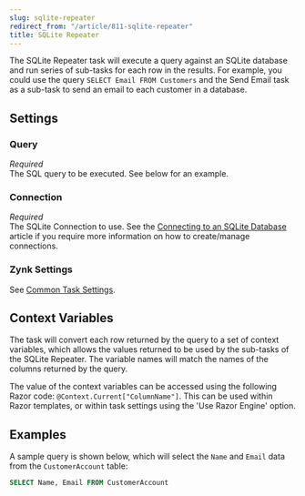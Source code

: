 ```yaml
---
slug: sqlite-repeater
redirect_from: "/article/811-sqlite-repeater"
title: SQLite Repeater
---
```

The SQLite Repeater task will execute a query against an SQLite database and run series of sub-tasks for each row in the results. For example, you could use the query `SELECT Email FROM Customers` and the Send Email task as a sub-task to send an email to each customer in a database.

## Settings
### Query
_Required_  
The SQL query to be executed. See below for an example.

### Connection
_Required_  
The SQLite Connection to use. See the [Connecting to an SQLite Database](connecting-to-an-sqlite-database) article if you require more information on how to create/manage connections.

### Zynk Settings
See [Common Task Settings](common-task-settings).

## Context Variables
The task will convert each row returned by the query to a set of context variables, which allows the values returned to be used by the sub-tasks of the SQLite Repeater. The variable names will match the names of the columns returned by the query. 

The value of the context variables can be accessed using the following Razor code: `@Context.Current["ColumnName"]`. This can be used within Razor templates, or within task settings using the 'Use Razor Engine' option.

## Examples
A sample query is shown below, which will select the `Name` and `Email` data from the `CustomerAccount` table:
```sql
SELECT Name, Email FROM CustomerAccount
```